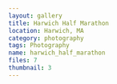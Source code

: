 ```yaml
---
layout: gallery
title: Harwich Half Marathon
location: Harwich, MA
category: photography
tags: Photography
name: harwich_half_marathon
files: 7
thumbnail: 3
---
```


